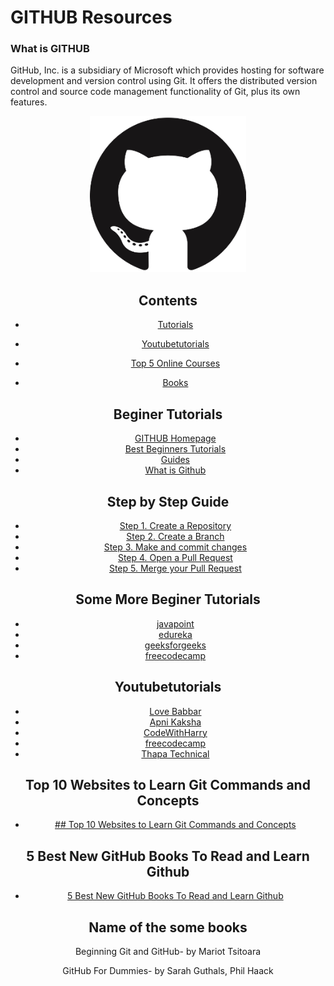 # GITHUB Resources
### What is GITHUB
GitHub, Inc. is a subsidiary of Microsoft which provides hosting for software development and version control using Git. It offers the distributed version control and source code management functionality of Git, plus its own features.

<div align="center">
	<code><img height="250" src="https://raw.githubusercontent.com/github/explore/80688e429a7d4ef2fca1e82350fe8e3517d3494d/topics/github/github.png"></code>
</div>
<div align="center">

## Contents

- [Tutorials](#beginer-tutorials)<br/> 

- [ Youtubetutorials](#beginer-tutorials)<br/> 

- [Top 5 Online Courses](#beginer-tutorials)<br/> 

- [Books](#beginer-tutorials)<br/> 

## Beginer Tutorials

- [GITHUB Homepage ](https://github.com/)
- [Best Beginners Tutorials ](https://www.tutorialspoint.com/git/index.htm)
- [Guides ](https://guides.github.com/activities/hello-world/#what)
- [What is Github ](https://guides.github.com/activities/hello-world/#what)

## Step by Step Guide

- [Step 1. Create a Repository ](https://guides.github.com/activities/hello-world/#repository)
- [Step 2. Create a Branch](https://guides.github.com/activities/hello-world/#branch)
- [Step 3. Make and commit changes](https://guides.github.com/activities/hello-world/#commit)
- [Step 4. Open a Pull Request](https://guides.github.com/activities/hello-world/#pr)
- [Step 5. Merge your Pull Request](https://guides.github.com/activities/hello-world/#merge)

## Some More Beginer Tutorials
- [javapoint](https://www.javatpoint.com/github)
- [edureka](https://www.edureka.co/blog/how-to-use-github/)
- [geeksforgeeks](https://www.geeksforgeeks.org/ultimate-guide-git-github/)
- [freecodecamp](https://www.freecodecamp.org/news/git-and-github-crash-course/)

## Youtubetutorials
-  [Love Babbar](https://www.youtube.com/watch?v=uj4fy4kpaOA) 
-  [Apni Kaksha](https://www.youtube.com/watch?v=iR5WIknxdkY) 
-  [CodeWithHarry](https://www.youtube.com/playlist?list=PLu0W_9lII9agwhy658ZPA0MTStKUJTWPi) 
-  [freecodecamp](https://www.youtube.com/watch?v=RGOj5yH7evk) 
-  [Thapa Technical](https://www.youtube.com/watch?v=v4TMaD9v5kM) 

## Top 10 Websites to Learn Git Commands and Concepts 
-  [## Top 10 Websites to Learn Git Commands and Concepts](https://javarevisited.blogspot.com/2019/05/10-free-websites-to-learn-git-online.html#axzz6g72tZEet) 

## 5 Best New GitHub Books To Read and Learn Github
-  [5 Best New GitHub Books To Read and Learn Github ](https://bookauthority.org/books/new-github-books)

## Name of the some books
Beginning Git and GitHub- by Mariot Tsitoara

GitHub For Dummies- by Sarah Guthals, Phil Haack

